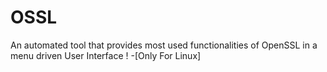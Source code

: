 # OSSL
An automated tool that provides most used functionalities of OpenSSL in a menu driven User Interface ! -[Only For Linux]
